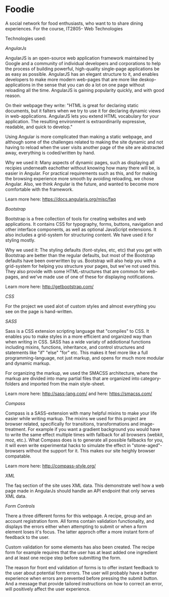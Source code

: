 Foodie
======

A social network for food enthusiasts, who want to to share dining experiences.
For the course, IT2805- Web Technologies






Technologies used:

*AngularJs*


AngularJS is an open-source web application framework maintained by Google and a community of individual developers and corporations to help the process of building powerful, high-quality single-page applications be as easy as possible.
AngularJS has an elegant structure to it, and enables developers to make more modern web-pages that are more like deskop-applications in the sense that you can do a lot on one page without reloading all the time. AngularJS is gaining popularity quickly, and with good reason.

On their webpage they write: "HTML is great for declaring static documents, but it falters when we try to use it for declaring dynamic views in web-applications. AngularJS lets you extend HTML vocabulary for your application. The resulting environment is extraordinarily expressive, readable, and quick to develop."

Using Angular is more complicated than making a static webpage, and although some of the challenges related to making the site dynamic and not having to reload when the user visits another page of the site are abstracted away, everything is coded/written by hand.

Why we used it: Many aspects of dynamic pages, such as displaying all recipies underneath eachother without knowing how many there will be, is easier in Angular. For practical requirements such as this, and for making the browsing experience more smooth by avoiding reloading, we chose Angular. Also, we think Angular is the future, and wanted to become more comfortable with the framework.

Learn more here: https://docs.angularjs.org/misc/faq




*Bootstrap*


Bootstrap is a free collection of tools for creating websites and web applications. It contains CSS for typography, forms, buttons, navigation and other interface components, as well as optional JavaScript extensions. It also includes a grid-system for structuring content.
We have used it for styling mostly.

Why we used it: The styling defaults (font-styles, etc, etc) that you get with Bootstrap are better than the regular defaults, but most of the Bootstrap defaults have been overwritten by us. Bootstrap will also help you with a grid-system for helping you structure your pages, but we've not used this. They also provide with some HTML-structures that are common for web-pages, and we've made use of one of these for displaying notifications.

Learn more here: http://getbootstrap.com/


*CSS*


For the project we used alot of custom styles and almost everything you see on the page is hand-written.

*SASS*


Sass is a CSS extension scripting language that "compiles" to CSS. It enables you to make styles in a more efficient and organized way than when writing in CSS. SASS has a wide variaty of addiotional functions including mixins, functions, inheritance, and control structures and statements like "if" "else" "for" etc. This makes it feel more like a full programming-language, not just markup, and opens for much more modular and dynamic markup.

For organizing the markup, we used the SMACSS architecture, where the markup are divided into many partial files that are organized into category-folders and imported from the main style-sheet.

Learn more here: http://sass-lang.com/ 
and here: https://smacss.com/


*Compass*


Compass is a SASS-extension with many helpful mixins to make your life easier while writing markup. The mixins we used for this project are browser related, specifically for transitions, transformations and image-treatment. For example if you want a gradient background you would have to write the same effect multiple times with fallback for all browsers (webkit, moz, etc.). What Compass does is to generate all possible fallbacks for you, it will even write experimental hacks to simulate the effect in "stone-aged"-browsers without the support for it. This makes our site heighly browser compatable.

Learn more here: http://compass-style.org/



*XML*


The faq section of the site uses XML data. This demonstrate well how a web page
made in AngularJs should handle an API endpoint that only serves XML data.



*Form Controls*

There a three different forms for this webpage. A recipe, group and an account
registration form. All forms contain validation functionality, and displays
the errors either when attempting to submit or when a form element loses it's
focus. The latter approch offer a more instant form of feedback to the user.

Custom validation for some elements has also been created. The recipe form
for example requires that the user has at least added one ingredient and at least
one recipe step before submitting the form.

The reason for front end validation of forms  is to offer instant feedback to the user about potential form errors. 
The user will probably have a better experience when
errors are prevented before pressing the submit button. And a message that provide tailored instructions on how to correct an error, will positively affect the user experience.
